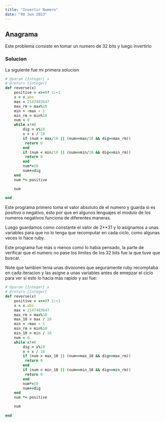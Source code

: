 ```yaml
---
title: "Invertir Numero"
date: "08 Jun 2023"
---
```


## Anagrama

Este problema consiste en tomar un numero de 32 bits y luego invertirlo

### Solucion

La siguiente fue mi primera solucion
```rb
# @param {Integer} x
# @return {Integer}
def reverse(x)
    positive = x>=0? 1:-1
    x = x.abs
    max = 2147483647
    max_rm = max%10
    min = -max - 1
    min_rm = min%10
    num = 0
    while x!=0
        dig = x%10
        x = x / 10
        if (num > max/10 || (num==max/10 && dig>=max_rm)) 
         return 0
        end
        if (num < min/10 || (num==min/10 && dig<=min_rm)) 
         return 0
        end
        num*=10
        num+=dig
    end
    num *= positive

    num
    
end
```

Este programa primero toma el valor absoluto de el numero y guarda si es positivo o negativo, esto por que en algunos lenguajes el modulo de los numeros negativos funciona de diferentes maneras.

Luego guardamos como constante el valor de 2**31 y lo asignamos a unas variables para que no lo tenga que recomputar en cada ciclo, como algunas veces lo hace ruby.

Este programa fue más o menos como lo habia pensado, la parte de verificar que el numero no pase los limites de los 32 bits fue la que tuve que buscar.

Note que tambien tenia unas divisiones que seguramente ruby recomptaba en cada iteracion y las asigne a unas variables antes de emepzar el ciclo para ver si esto lo hacia más rapido y asi fue:


```rb
# @param {Integer} x
# @return {Integer}
def reverse(x)
    positive = x>=0? 1:-1
    x = x.abs
    max = 2147483647
    max_rm = max%10
    max_10 = max / 10
    min = -max - 1
    min_rm = min%10
    min_10 = min / 10
    num = 0
    while x!=0
        dig = x%10
        x = x / 10
        if (num > max_10 || (num==max_10 && dig>=max_rm)) 
         return 0
        end
        if (num < min_10 || (num==min_10 && dig<=min_rm)) 
         return 0
        end
        num*=10
        num+=dig
    end
    num *= positive

    num
    
end
```
